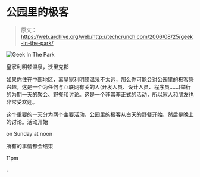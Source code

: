 # 公园里的极客

> 原文：<https://web.archive.org/web/http://techcrunch.com/2006/08/25/geek-in-the-park/>

![Geek In The Park](img/8386658fe4b94d017ba5fac4fd009d0f.png)

皇家利明顿温泉，沃里克郡

如果你住在中部地区，离皇家利明顿温泉不太远，那么你可能会对公园里的极客感兴趣，这是一个为任何与互联网有关的人(开发人员、设计人员、程序员……)举行的为期一天的聚会、野餐和讨论。这是一个非常非正式的活动，所以家人和朋友也非常受欢迎。

这个重要的一天分为两个主要活动，公园里的极客从白天的野餐开始，然后是晚上的讨论。活动开始

on Sunday at noon

所有的事情都会结束

11pm

.